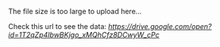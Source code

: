 The file size is too large to upload here...

Check this url to see the data:
_https://drive.google.com/open?id=1T2qZp4IbwBKjgo_xMQhCfz8DCwyW_cPc_

